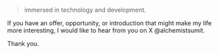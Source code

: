 > immersed in technology and development.

If you have an offer, opportunity, or introduction that might make my life more interesting, I would like to hear from you on X @alchemistsumit.

Thank you. 